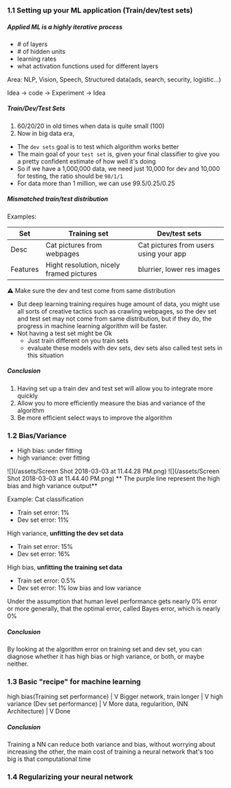 ### 1.1 Setting up your ML application   \(Train/dev/test sets\)

##### Applied ML is a highly iterative process
 
  - \# of layers 
  - \# of hidden units 
  - learning rates
  - what activation functions used for different layers 
 
Area: NLP, Vision, Speech, Structured data(ads, search, security, logistic...)
  
Idea -> code -> Experiment -> Idea

##### Train/Dev/Test Sets
1. 60/20/20 in old times when data is quite small (100)
2. Now in big data era, 
  - The `dev sets` goal is to test which algorithm works better
  - The main goal of your `test set` is, given your final classifier to give you a pretty confident estimate of how well it's doing
  - So if we have a 1,000,000 data, we need just 10,000 for dev and 10,000 for testing, the ratio should be `98/1/1`
  - For data more than 1 million, we can use 99.5/0.25/0.25
  
##### Mismatched train/test distribution 
Examples:

|Set| Training set |Dev/test sets|
|---------|---|---|
|Desc|Cat pictures from webpages|Cat pictures from users using your app|
|Features|Hight resolution, nicely framed pictures|blurrier, lower res images|

⚠ Make sure the dev and test come from same distribution 

- But deep learning training requires huge amount of data, you might use all sorts of creative tactics such as crawling webpages, so the dev set and test set may not come from same distribution, but if they do, the progress in machine learning algorithm will be faster. 
- Not having a test set might be Ok
  - Just train different on you train sets
  - evaluate these models with dev sets, dev sets also called test sets in this situation 
  

##### Conclusion 
 1. Having set up a train dev and test set will allow you to integrate more quickly 
 2. Allow you to more efficiently measure the bias and variance of the algorithm 
 3. Be more efficient select ways to improve the algorithm 
  
  
### 1.2 Bias/Variance
- High bias: under fitting 
- high variance: over fitting 

![](/assets/Screen Shot 2018-03-03 at 11.44.28 PM.png)
![](/assets/Screen Shot 2018-03-03 at 11.44.40 PM.png)
** The purple line represent the high bias and high variance output**

Example: Cat classification
- Train set error: 1%
- Dev set error: 11%

High variance, **unfitting the dev set data** 

- Train set error: 15%
- Dev set error: 16%

High bias, **unfitting the training set data** 

- Train set error: 0.5%
- Dev set error: 1%
low bias and low variance

Under the assumption that human level performance gets nearly 0% error or more generally, that the optimal error, called Bayes error, which is nearly 0%

##### Conclusion 
By looking at the algorithm error on training set and dev set, you can diagnose whether it has high bias or high variance, or both, or maybe neither.

### 1.3 Basic "recipe" for machine learning 

high bias(Training set performance) 
|
V
Bigger network, train longer 
|
V
high variance (Dev set performance)
|
V
More data, regularition, (NN Architecture)
|
V
Done
 
##### Conclusion 
Training a NN can reduce both variance and bias, without worrying about increasing the other, the main cost of training a neural network that's too big is that computational time

### 1.4 Regularizing your neural network



